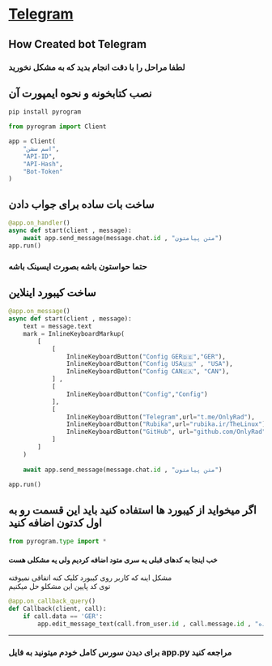 # <a href="https://github.com/OnlyRad/Telegram">Telegram</a>

## How Created bot Telegram

### لطفا مراحل را با دقت انجام بدید که به مشکل نخورید

## نصب کتابخونه و نحوه ایمپورت آن

```python
pip install pyrogram
```
```python
from pyrogram import Client

app = Client(
    "اسم سشن",
    "API-ID",
    "API-Hash",
    "Bot-Token"
)
```
## ساخت بات ساده برای جواب دادن

```python
@app.on_handler()
async def start(client , message):
    await app.send_message(message.chat.id , "متن پیامتون")
app.run()
```
### حتما حواستون باشه بصورت ایسینک باشه



## ساخت کیبورد اینلاین

```python
@app.on_message()
async def start(client , message):
    text = message.text
    mark = InlineKeyboardMarkup(
        [
            [
                InlineKeyboardButton("Config GER🇩🇪","GER"),
                InlineKeyboardButton("Config USA🇺🇸" , "USA"),
                InlineKeyboardButton("Config CAN🇨🇦", "CAN"),
            ] ,
            [
                InlineKeyboardButton("Config","Config")
            ],
            [
                InlineKeyboardButton("Telegram",url="t.me/OnlyRad"),
                InlineKeyboardButton("Rubika",url="rubika.ir/TheLinux"),
                InlineKeyboardButton("GitHub", url="github.com/OnlyRad")
            ]
        ]
    )
        
    await app.send_message(message.chat.id , "متن پیامتون")
    
app.run()
```
## اگر میخواید از کیبورد ها استفاده کنید باید این قسمت رو به اول کدتون اضافه کنید
```python
from pyrogram.type import *
```

#### خب اینجا به کدهای قبلی یه سری متود اضافه کردیم ولی یه مشکلی هست<br>
مشکل اینه که کاربر روی کیبورد کلیک کنه اتفاقی نمیوفته<br>
توی کد پایین این مشکلو حل میکنیم
```python
@app.on_callback_query()
def Callback(client, call):
    if call.data == 'GER':
        app.edit_message_text(call.from_user.id , call.message.id , "متن پیام نشان دهنده"
```
<hr>

### برای دیدن سورس کامل خودم میتونید به فایل app.py مراجعه کنید

